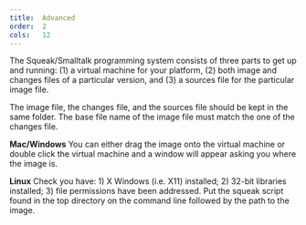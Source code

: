 ```yaml
---
title:  Advanced
order:  2
cols:   12
---
```

The Squeak/Smalltalk programming system consists of three parts to get up and running: (1) a virtual machine for your platform, (2) both image and changes files of a particular version, and (3) a sources file for the particular image file.

The image file, the changes file, and the sources file should be kept in the same folder. The base file name of the image file must match the one of the changes file.

<b>Mac/Windows</b> You can either drag the image onto the virtual machine or double click the virtual machine and a window will appear asking you where the image is.

<b>Linux</b> Check you have: 1) X Windows (i.e. X11) installed; 2) 32-bit libraries installed; 3) file permissions have been addressed. Put the squeak script found in the top directory on the command line followed by the path to the image.
